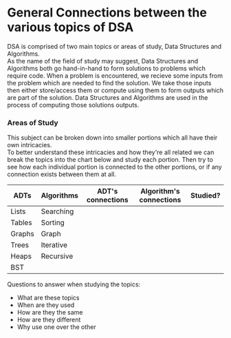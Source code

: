 # General Connections between the various topics of DSA

DSA is comprised of two main topics or areas of study, Data Structures and Algorithms.<br>
As the name of the field of study may suggest, Data Structures and Algorithms both go hand-in-hand to form solutions to problems which require code. When a problem is encountered, we recieve some inputs from the problem which are needed to find the solution. We take those inputs then either store/access them or compute using them to form outputs which are part of the solution. Data Structures and Algorithms are used in the process of computing those solutions outputs.

### Areas of Study

This subject can be broken down into smaller portions which all have their own intricacies.<br>
To better understand these intricacies and how they're all related we can break the topics into the chart below and study each portion. Then try to see how each individual portion is connected to the other portions, or if any connection exists between them at all.<br>

| ADTs   | Algorithms | ADT's connections | Algorithm's connections | Studied? |
|--------|------------|-------------------|-------------------------|----------|
| Lists  | Searching  |                   |                         |          |
| Tables | Sorting    |                   |                         |          |
| Graphs | Graph      |                   |                         |          |
| Trees  | Iterative  |                   |                         |          |
| Heaps  | Recursive  |                   |                         |          |
| BST    |            |                   |                         |          |

Questions to answer when studying the topics:
- What are these topics
- When are they used
- How are they the same
- How are they different
- Why use one over the other